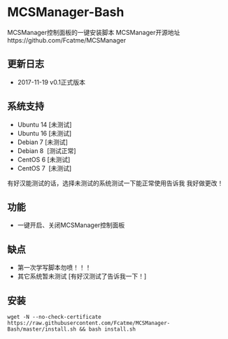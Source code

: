 # MCSManager-Bash
MCSManager控制面板的一键安装脚本
MCSManager开源地址https://github.com/Fcatme/MCSManager

## 更新日志 ##
- 2017-11-19 v0.1正式版本

## 系统支持 ##
* Ubuntu 14 [未测试]
* Ubuntu 16 [未测试]
* Debian 7  [未测试]
* Debian 8  [测试正常]
* CentOS 6  [未测试]
* CentOS 7  [未测试]

有好汉能测试的话，选择未测试的系统测试一下能正常使用告诉我 我好做更改！


## 功能 ##
- 一键开启、关闭MCSManager控制面板

## 缺点 ##
- 第一次学写脚本勿喷！！！
- 其它系统暂未测试 [有好汉测试了告诉我一下！]


## 安装 ##
    wget -N --no-check-certificate https://raw.githubusercontent.com/Fcatme/MCSManager-Bash/master/install.sh && bash install.sh
